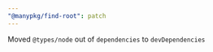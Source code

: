 ```yaml
---
"@manypkg/find-root": patch
---
```


Moved `@types/node` out of `dependencies` to `devDependencies`
